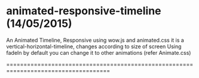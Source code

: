animated-responsive-timeline (14/05/2015)
====================================================================================

An Animated Timeline, Responsive using wow.js and animated.css
it is a vertical-horizontal-timeline, changes according to size of screen
Using fadeIn by default you can change it to other animations (refer Animate.css)

====================================================================================
